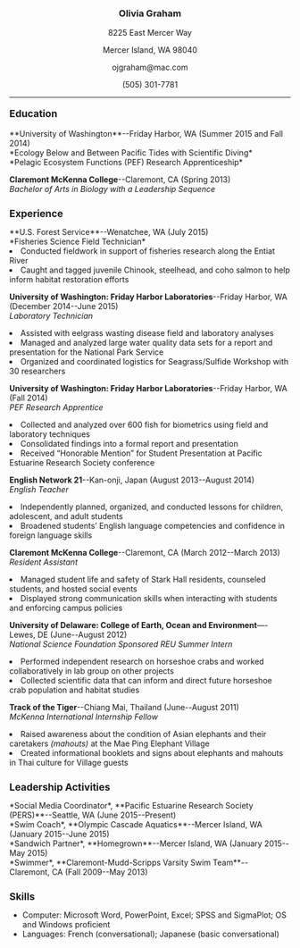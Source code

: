 <h3 style="text-align:center">Olivia Graham</h3>
<p style="text-align:center">8225 East Mercer Way <br  />
<p style="text-align:center">Mercer Island, WA 98040 <br  />
<p style="text-align:center">ojgraham@mac.com<br  />
<p style="text-align:center"> (505) 301-7781<br  />

<hr />

<p style="font-size:125%"><strong>Education</strong> </p>
**University of Washington**--Friday Harbor, WA (Summer 2015 and Fall 2014)<br  />
*Ecology Below and Between Pacific Tides with Scientific Diving*<br  />
*Pelagic Ecosystem Functions (PEF) Research Apprenticeship*<br  />

**Claremont McKenna College**--Claremont, CA (Spring 2013) <br  />
*Bachelor of Arts in Biology with a Leadership Sequence*<br  />

<h2 style="font-size:125%"><strong>Experience </strong></h2>
**U.S. Forest Service**--Wenatchee, WA (July 2015) <br  />
*Fisheries Science Field Technician*</li> <br  />
<li> Conducted fieldwork in support of fisheries research along the Entiat River </li>
<li> Caught and tagged juvenile Chinook, steelhead, and coho salmon to help inform habitat restoration efforts</li>

**University of Washington: Friday Harbor Laboratories**--Friday Harbor, WA (December 2014--June 2015) <br  />
*Laboratory Technician*</li><br  />
<li> Assisted with eelgrass wasting disease field and laboratory analyses </li>
<li> Managed and analyzed large water quality data sets for a report and presentation for the National Park Service </li>
<li> Organized and coordinated logistics for Seagrass/Sulfide Workshop with 30 researchers </li>

**University of Washington: Friday Harbor Laboratories**--Friday Harbor, WA (Fall 2014) <br  />
*PEF Research Apprentice*</li><br  />
<li> Collected and analyzed over 600 fish for biometrics using field and laboratory techniques </li>
<li> Consolidated findings into a formal report and presentation </li>
<li> Received “Honorable Mention” for Student Presentation at Pacific Estuarine Research Society conference </li>

**English Network 21**--Kan-onji, Japan (August 2013--August 2014) <br  />
*English Teacher*</li><br  />
<li> Independently planned, organized, and conducted lessons for children, adolescent, and adult students </li>
<li> Broadened students’ English language competencies and confidence in foreign language skills </li>
</ul>

**Claremont McKenna College**--Claremont, CA (March 2012--March 2013) <br  />
*Resident Assistant*</li><br  />
<li> Managed student life and safety of Stark Hall residents, counseled students, and hosted social events </li>
<li> Displayed strong communication skills when interacting with students and enforcing campus policies  </li>
</ul>

**University of Delaware: College of Earth, Ocean and Environment**—-Lewes, DE (June--August 2012) <br  />
*National Science Foundation Sponsored REU Summer Intern*</li><br  />
<li> Performed independent research on horseshoe crabs and worked collaboratively in lab group on other projects </li>
<li> Collected scientific data that can inform and direct future horseshoe crab population and habitat studies </li>

**Track of the Tiger**--Chiang Mai, Thailand (June--August 2011) <br  />
*McKenna International Internship Fellow*</li>
<li> Raised awareness about the condition of Asian elephants and their caretakers <em>(mahouts)</em> at the Mae Ping      Elephant Village  </li>
<li> Created informational booklets and signs about elephants and mahouts in Thai culture for Village guests </li>

<h2 style="font-size:125%"><strong>Leadership Activities </strong></h2>
*Social Media Coordinator*, **Pacific Estuarine Research Society (PERS)**--Seattle, WA (June 2015--Present)<br  />
*Swim Coach*, **Olympic Cascade Aquatics**--Mercer Island, WA (January 2015--June 2015)<br  />
*Sandwich Partner*, **Homegrown**--Mercer Island, WA (January 2015--May 2015)<br  />
*Swimmer*, **Claremont-Mudd-Scripps Varsity Swim Team**--Claremont, CA (Fall 2009--May 2013)


<h2 style="font-size:125%"><strong>Skills </strong></h2>
<ul>
<li> Computer: Microsoft Word, PowerPoint, Excel; SPSS and SigmaPlot; OS and Windows proficient </li>
<li> Languages: French (conversational); Japanese (basic conversational) </li>
